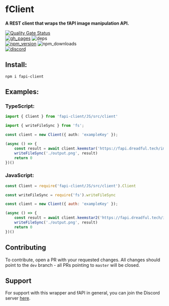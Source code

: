# fClient

**A REST client that wraps the fAPI image manipulation API.**

[![Quality Gate Status](https://sonarcloud.io/api/project_badges/measure?project=Jacherr_fClient&metric=alert_status)](https://sonarcloud.io/dashboard?id=Jacherr_fClient) <br>
[![gh_pages](https://img.shields.io/github/deployments/jacherr/fclient/github-pages?label=gh-pages)](https://jacherr.github.io/fClient) ![deps](https://img.shields.io/david/jacherr/fclient.svg) <br>
[![npm_version](https://img.shields.io/npm/v/fapi-client)](https://www.npmjs.com/package/fapi-client/access) ![npm_downloads](https://img.shields.io/npm/dt/fapi-client) <br>
[![discord](https://discordapp.com/api/guilds/691713541262147687/embed.png)](https://discord.gg/vCJCc82)

## Install:
`npm i fapi-client`

## Examples:

### TypeScript: 
```ts
import { Client } from 'fapi-client/JS/src/client'

import { writeFileSync } from 'fs';

const client = new Client({ auth: 'exampleKey' });

(async () => {
    const result = await client.keemstar('https://fapi.dreadful.tech/images/logo.png');
    writeFileSync('./output.png', result)
    return 0
})()
```

### JavaScript:
```js
const Client = require('fapi-client/JS/src/client').Client

const writeFileSync = require('fs').writeFileSync

const client = new Client({ auth: 'exampleKey' });

(async () => {
    const result = await client.keemstar2('https://fapi.dreadful.tech/images/logo.png');
    writeFileSync('./output.png', result)
    return 0
})()
```

## Contributing
To contribute, open a PR with your requested changes. All changes should point to the `dev` branch - all PRs pointing to `master` will be closed.

## Support
For support with this wrapper and fAPI in general, you can join the Discord server [here](https://discord.gg/6kJGveU).

